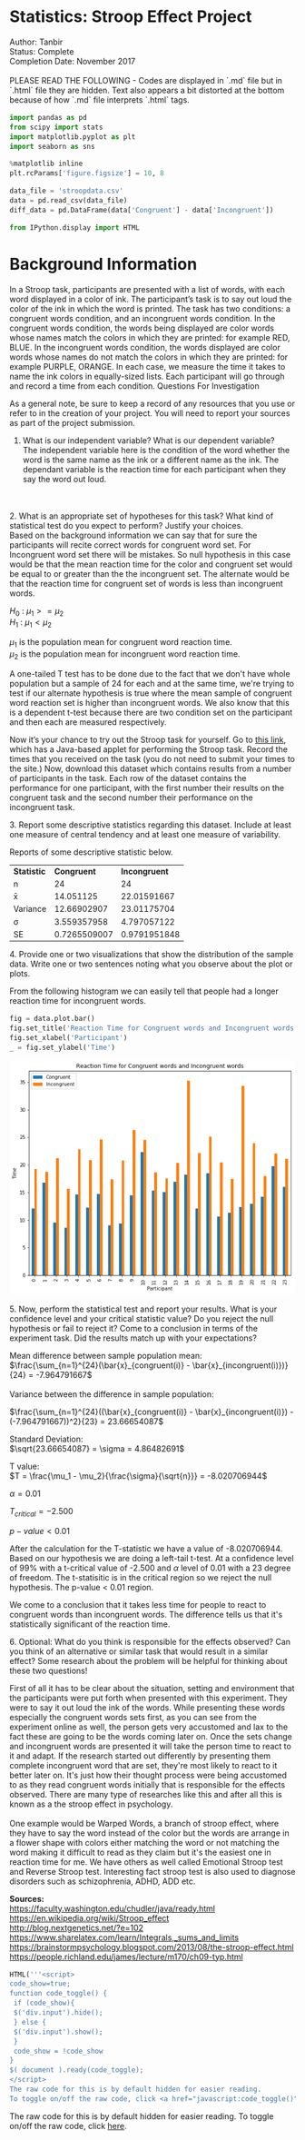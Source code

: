 
<h1>Statistics: Stroop Effect Project </h1>
Author: Tanbir<br>
Status: Complete<br>
Completion Date: November 2017<br>
<br>
PLEASE READ THE FOLLOWING - Codes are displayed in `.md` file but in `.html` file they are hidden. Text also appears a bit distorted at the bottom because of how `.md` file interprets `.html` tags.

```python
import pandas as pd
from scipy import stats
import matplotlib.pyplot as plt
import seaborn as sns
```


```python
%matplotlib inline
plt.rcParams['figure.figsize'] = 10, 8
```


```python
data_file = 'stroopdata.csv'
data = pd.read_csv(data_file)
diff_data = pd.DataFrame(data['Congruent'] - data['Incongruent'])
```


```python
from IPython.display import HTML
```

<h1>Background Information</h1>

In a Stroop task, participants are presented with a list of words, with each word displayed in a color of ink. The participant’s task is to say out loud the color of the ink in which the word is printed. The task has two conditions: a congruent words condition, and an incongruent words condition. In the congruent words condition, the words being displayed are color words whose names match the colors in which they are printed: for example RED, BLUE. In the incongruent words condition, the words displayed are color words whose names do not match the colors in which they are printed: for example PURPLE, ORANGE. In each case, we measure the time it takes to name the ink colors in equally-sized lists. Each participant will go through and record a time from each condition.
Questions For Investigation

As a general note, be sure to keep a record of any resources that you use or refer to in the creation of your project. You will need to report your sources as part of the project submission.

1. What is our independent variable? What is our dependent variable?<br>
The independent variable here is the condition of the word whether the word is the same name as the ink or a different name as the ink.
The dependant variable is the reaction time for each participant when they say the word out loud.
<br>
<br>
2. What is an appropriate set of hypotheses for this task? What kind of statistical test do you expect to perform? Justify your choices.<br>
Based on the background information we can say that for sure the participants will recite correct words for congruent word set. For Incongruent word set there will be mistakes. So null hypothesis in this case would be that the mean reaction time for the color and congruent set would be equal to or greater than the the incongruent set. The alternate would be that the reaction time for congruent set of words is less than incongruent words.

$H_0$ : $\mu_1 >= \mu_2$ <br>
$H_1$ : $\mu_1 < \mu_2$

$\mu_1$ is the population mean for congruent word reaction time. <br>
$\mu_2$ is the population mean for incongruent word reaction time.

A one-tailed T test has to be done due to the fact that we don't have whole population but a sample of 24 for each and at the same time, we're trying to test if our alternate hypothesis is true where the mean sample of congruent word reaction set is higher than incongruent words. We also know that this is a dependent t-test because there are two condition set on the participant and then each are measured respectively.

Now it’s your chance to try out the Stroop task for yourself. Go to <a href="https://faculty.washington.edu/chudler/java/ready.html" target="_blank">this link</a>, which has a Java-based applet for performing the Stroop task. Record the times that you received on the task (you do not need to submit your times to the site.) Now, download this dataset which contains results from a number of participants in the task. Each row of the dataset contains the performance for one participant, with the first number their results on the congruent task and the second number their performance on the incongruent task.

3\. Report some descriptive statistics regarding this dataset. Include at least one measure of central tendency and at least one measure of variability.

Reports of some descriptive statistic below.

<table>
<tr>
<td><b>Statistic</b></td>
<td><b>Congruent</b></td>
<td><b>Incongruent</b></td>
</tr>
<tr>
<td>n</td>
<td>24</td>
<td>24</td>
</tr>
<tr>
<td>x&#772;</td>
<td>14.051125</td>
<td>22.01591667</td>
</tr>
<tr>
<td>Variance</td>
<td>12.66902907</td>
<td>23.01175704</td>
</tr>
<tr>
<td>&sigma;</td>
<td>3.559357958</td>
<td>4.797057122</td>
</tr>
<tr>
<td>SE</td>
<td>0.7265509007</td>
<td>0.9791951848</td>
</tr>
</table>

4\. Provide one or two visualizations that show the distribution of the sample data. Write one or two sentences noting what you observe about the plot or plots.

From the following histogram we can easily tell that people had a longer reaction time for incongruent words.


```python
fig = data.plot.bar()
fig.set_title('Reaction Time for Congruent words and Incongruent words')
fig.set_xlabel('Participant')
_ = fig.set_ylabel('Time')
```


![png](output_14_0.png)


5\. Now, perform the statistical test and report your results. What is your confidence level and your critical statistic value? Do you reject the null hypothesis or fail to reject it? Come to a conclusion in terms of the experiment task. Did the results match up with your expectations?

Mean difference between sample population mean:<br>
$\frac{\sum_{n=1}^{24}(\bar{x}_{congruent(i)} - \bar{x}_{incongruent(i)})}{24} = -7.964791667$<br>
<br>
Variance between the difference in sample population:<br>

$\frac{\sum_{n=1}^{24}((\bar{x}_{congruent(i)} - \bar{x}_{incongruent(i)}) - (-7.964791667))^2}{23} = 23.66654087$<br>

Standard Deviation:<br>
$\sqrt{23.66654087} = \sigma = 4.86482691$<br>


T value:<br>
$T = \frac{\mu_1 - \mu_2}{\frac{\sigma}{\sqrt{n}}} = -8.020706944$

$\alpha = 0.01$

$T_{critical} = -2.500$

$p-value < 0.01$

After the calculation for the T-statistic we have a value of -8.020706944. Based on our hypothesis we are doing a left-tail t-test. At a confidence level of 99% with a t-critical value of -2.500 and $\alpha$ level of 0.01 with a 23 degree of freedom. The t-statisitic is in the critical region so we reject the null hypothesis. The p-value < 0.01 region.

We come to a conclusion that it takes less time for people to react to congruent words than incongruent words. The difference tells us that it's statistically significant of the reaction time.

6\. Optional: What do you think is responsible for the effects observed? Can you think of an alternative or similar task that would result in a similar effect? Some research about the problem will be helpful for thinking about these two questions!

First of all it has to be clear about the situation, setting and environment that the participants were put forth when presented with this experiment. They were to say it out loud the ink of the words. While presenting these words especially the congruent words sets first, as you can see from the experiment online as well, the person gets very accustomed and lax to the fact these are going to be the words coming later on. Once the sets change and incongruent words are presented it will take the person time to react to it and adapt. If the research started out differently by presenting them complete incongruent word that are set, they're most likely to react to it better later on. It's just how their thought process were being accustomed to as they read congruent words initially that is responsible for the effects observed. There are many type of researches like this and after all this is known as a the stroop effect in psychology. 
<br>
<br>
One example would be Warped Words, a branch of stroop effect, where they have to say the word instead of the color but the words are arrange in a flower shape with colors either matching the word or not matching the word making it difficult to read as they claim but it's the easiest one in reaction time for me. We have others as well called Emotional Stroop test and Reverse Stroop test. Interesting fact stroop test is also used to diagnose disorders such as  schizophrenia, ADHD, ADD etc.

<b> Sources:</b>
<br>https://faculty.washington.edu/chudler/java/ready.html
<br>https://en.wikipedia.org/wiki/Stroop_effect
<br>http://blog.nextgenetics.net/?e=102
<br>https://www.sharelatex.com/learn/Integrals,_sums_and_limits
<br>https://brainstormpsychology.blogspot.com/2013/08/the-stroop-effect.html
<br>https://people.richland.edu/james/lecture/m170/ch09-typ.html


```python
HTML('''<script>
code_show=true; 
function code_toggle() {
 if (code_show){
 $('div.input').hide();
 } else {
 $('div.input').show();
 }
 code_show = !code_show
} 
$( document ).ready(code_toggle);
</script>
The raw code for this is by default hidden for easier reading.
To toggle on/off the raw code, click <a href="javascript:code_toggle()">here</a>.''')
```




<script>
code_show=true; 
function code_toggle() {
 if (code_show){
 $('div.input').hide();
 } else {
 $('div.input').show();
 }
 code_show = !code_show
} 
$( document ).ready(code_toggle);
</script>
The raw code for this is by default hidden for easier reading.
To toggle on/off the raw code, click <a href="javascript:code_toggle()">here</a>.


